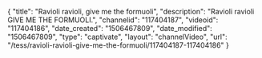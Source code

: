 {
    "title": "Ravioli ravioli, give me the formuoli",
    "description": "Ravioli ravioli GIVE ME THE FORMUOLI.",
    "channelid": "117404187",
    "videoid": "117404186",
    "date_created": "1506467809",
    "date_modified": "1506467809",
    "type": "captivate",
    "layout": "channelVideo",
    "url": "\/tess\/ravioli-ravioli-give-me-the-formuoli\/117404187-117404186"
}